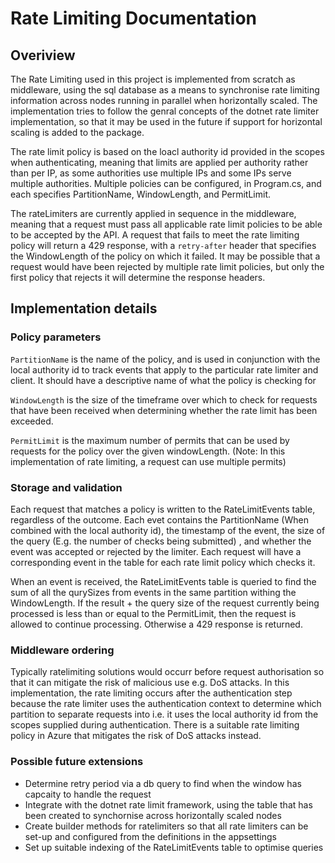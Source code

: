 # Rate Limiting Documentation

## Overiview
The Rate Limiting used in this project is implemented from scratch as middleware, using the sql database as a means to synchronise rate limiting information across nodes running in parallel when horizontally scaled. The implementation tries to follow the genral concepts of the dotnet rate limiter implementation, so that it may be used in the future if support for horizontal scaling is added to the package.

The rate limit policy is based on the loacl authority id provided in the scopes when authenticating, meaning that limits are applied per authority rather than per IP, as some authorities use multiple IPs and some IPs serve multiple authorities. Multiple policies can be configured, in Program.cs, and each specifies PartitionName, WindowLength, and PermitLimit.

The rateLimiters are currently applied in sequence in the middleware, meaning that a request must pass all applicable rate limit policies to be able to be accepted by the API. A request that fails to meet the rate limiting policy will return a 429 response, with a `retry-after` header that specifies the WindowLength of the policy on which it failed. It may be possible that a request would have been rejected by multiple rate limit policies, but only the first policy that rejects it will determine the response headers.

## Implementation details
### Policy parameters
`PartitionName` is the name of the policy, and is used in conjunction with the local authority id to track events that apply to the particular rate limiter and client. It should have a descriptive name of what the policy is checking for

`WindowLength` is the size of the timeframe over which to check for requests that have been received when determining whether the rate limit has been exceeded.

`PermitLimit` is the maximum number of permits that can be used by requests for the policy over the given windowLength. (Note: In this implementation of rate limiting, a request can use multiple permits)

### Storage and validation
Each request that matches a policy is written to the RateLimitEvents table, regardless of the outcome. Each evet contains the PartitionName (When combined with the local authority id), the timestamp of the event, the size of the query (E.g. the number of checks being submitted) , and whether the event was accepted or rejected by the limiter. Each request will have a corresponding event in the table for each rate limit policy which checks it.

When an event is received, the RateLimitEvents table is queried to find the sum of all the qurySizes from events in the same partition withing the WindowLength. If the result + the query size of the request currently being processed is less than or equal to the PermitLimit, then the request is allowed to continue processing. Otherwise a 429 response is returned.

### Middleware ordering
Typically ratelimiting solutions would occurr before request authorisation so that it can mitigate the risk of malicious use e.g. DoS attacks. In this implementation, the rate limiting occurs after the authentication step because the rate limiter uses the authentication context to determine which partition to separate requests into i.e. it uses the local authority id from the scopes supplied during authentication. There is a suitable rate limiting policy in Azure that mitigates the risk of DoS attacks instead.

### Possible future extensions
- Determine retry period via a db query to find when the window has capcaity to handle the request
- Integrate with the dotnet rate limit framework, using the table that has been created to synchornise across horizontally scaled nodes
- Create builder methods for ratelimiters so that all rate limiters can be set-up and configured from the definitions in the appsettings
- Set up suitable indexing of the RateLimitEvents table to optimise queries